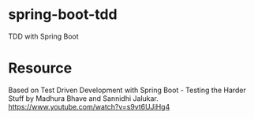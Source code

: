 # spring-boot-tdd
TDD with Spring Boot

# Resource
Based on Test Driven Development with Spring Boot - Testing the Harder Stuff by Madhura Bhave and Sannidhi Jalukar.
https://www.youtube.com/watch?v=s9vt6UJiHg4
